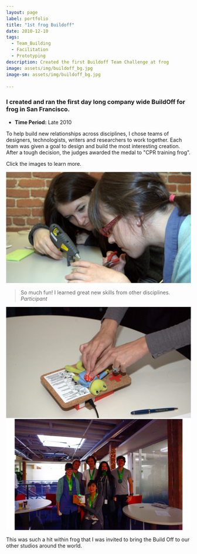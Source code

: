 ```yaml
---
layout: page
label: portfolio
title: "1st frog Buildoff"
date: 2010-12-10
tags:
  - Team_Building
  - Facilitation
  - Prototyping
description: Created the first Buildoff Team Challenge at frog
image: assets/img/buildoff_bg.jpg
image-sm: assets/img/buildoff_bg.jpg

---
```


### I created and ran the first day long company wide BuildOff for frog in San Francisco. 

+ **Time Period:** Late 2010

To help build new relationships across disciplines, I chose teams of designers, technologists, writers and researchers to work together. Each team was given a goal to design and build the most interesting creation. After a tough decision, the judges awarded the medal to "CPR training frog". 

Click the images to learn more. 

<a href="/assets/img/buildoff_img1.jpg" data-fancybox="gallery" data-caption="Building the CPR Trainer: hot glue and skillz.">
  <img src="/assets/img/buildoff_img1.jpg" alt="" />
</a>

<blockquote>
  So much fun! I learned great new skills from other disciplines.
  <cite>Participant</cite>
</blockquote>

<a href="/assets/img/buildoff_img2.jpg" data-fancybox="gallery" data-caption="Clear!!!">
  <img src="/assets/img/buildoff_img2.jpg" alt="" />
</a>

<a href="/assets/img/buildoff_img3.jpg" data-fancybox="gallery" data-caption="The winning team, showing off their custom medals created by our talented model shop.">
  <img src="/assets/img/buildoff_img3.jpg" alt="" />
</a>

This was such a hit within frog that I was invited to bring the Build Off to our other studios around the world.